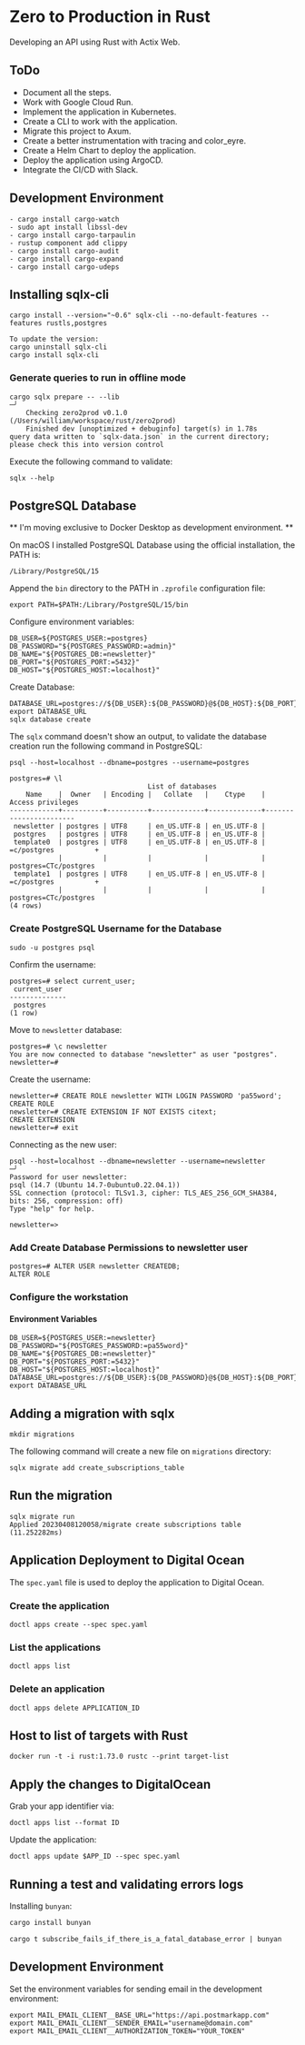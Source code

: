 # Zero to Production in Rust

Developing an API using Rust with Actix Web.

## ToDo

- Document all the steps.
- Work with Google Cloud Run.
- Implement the application in Kubernetes.
- Create a CLI to work with the application.
- Migrate this project to Axum.
- Create a better instrumentation with tracing and color_eyre.
- Create a Helm Chart to deploy the application.
- Deploy the application using ArgoCD.
- Integrate the CI/CD with Slack.

## Development Environment

```commandline
- cargo install cargo-watch
- sudo apt install libssl-dev
- cargo install cargo-tarpaulin
- rustup component add clippy
- cargo install cargo-audit
- cargo install cargo-expand
- cargo install cargo-udeps
```

## Installing sqlx-cli

```shell
cargo install --version="~0.6" sqlx-cli --no-default-features --features rustls,postgres

To update the version:
cargo uninstall sqlx-cli
cargo install sqlx-cli
```

### Generate queries to run in offline mode

```shell
cargo sqlx prepare -- --lib                                                                                                                                                                           ─╯
    Checking zero2prod v0.1.0 (/Users/william/workspace/rust/zero2prod)
    Finished dev [unoptimized + debuginfo] target(s) in 1.78s
query data written to `sqlx-data.json` in the current directory; please check this into version control
```

Execute the following command to validate:

```commandline
sqlx --help
```

## PostgreSQL Database

** I'm moving exclusive to Docker Desktop as development environment. **

On macOS I installed PostgreSQL Database using the official installation, the PATH is:

```commandline
/Library/PostgreSQL/15
```

Append the `bin` directory to the PATH in `.zprofile` configuration file:

```commandline
export PATH=$PATH:/Library/PostgreSQL/15/bin
```

Configure environment variables:

```commandline
DB_USER=${POSTGRES_USER:=postgres}
DB_PASSWORD="${POSTGRES_PASSWORD:=admin}"
DB_NAME="${POSTGRES_DB:=newsletter}"
DB_PORT="${POSTGRES_PORT:=5432}"
DB_HOST="${POSTGRES_HOST:=localhost}"
```

Create Database:

```commandline
DATABASE_URL=postgres://${DB_USER}:${DB_PASSWORD}@${DB_HOST}:${DB_PORT}/${DB_NAME}
export DATABASE_URL
sqlx database create
```

The `sqlx` command doesn't show an output, to validate the database creation run the following command in PostgreSQL:

```commandline
psql --host=localhost --dbname=postgres --username=postgres

postgres=# \l
                                  List of databases
    Name    |  Owner   | Encoding |   Collate   |    Ctype    |   Access privileges   
------------+----------+----------+-------------+-------------+-----------------------
 newsletter | postgres | UTF8     | en_US.UTF-8 | en_US.UTF-8 | 
 postgres   | postgres | UTF8     | en_US.UTF-8 | en_US.UTF-8 | 
 template0  | postgres | UTF8     | en_US.UTF-8 | en_US.UTF-8 | =c/postgres          +
            |          |          |             |             | postgres=CTc/postgres
 template1  | postgres | UTF8     | en_US.UTF-8 | en_US.UTF-8 | =c/postgres          +
            |          |          |             |             | postgres=CTc/postgres
(4 rows)            
```

### Create PostgreSQL Username for the Database

```commandline
sudo -u postgres psql
```

Confirm the username:

```commandline
postgres=# select current_user;
 current_user 
--------------
 postgres
(1 row)
```

Move to `newsletter` database:

```commandline
postgres=# \c newsletter
You are now connected to database "newsletter" as user "postgres".
newsletter=# 
```

Create the username:

```commandline
newsletter=# CREATE ROLE newsletter WITH LOGIN PASSWORD 'pa55word';
CREATE ROLE
newsletter=# CREATE EXTENSION IF NOT EXISTS citext;
CREATE EXTENSION
newsletter=# exit
```

Connecting as the new user:

```commandline
psql --host=localhost --dbname=newsletter --username=newsletter                       ─╯
Password for user newsletter: 
psql (14.7 (Ubuntu 14.7-0ubuntu0.22.04.1))
SSL connection (protocol: TLSv1.3, cipher: TLS_AES_256_GCM_SHA384, bits: 256, compression: off)
Type "help" for help.

newsletter=> 
```

### Add Create Database Permissions to newsletter user

```commandline
postgres=# ALTER USER newsletter CREATEDB;
ALTER ROLE
```

### Configure the workstation

#### Environment Variables

```commandline
DB_USER=${POSTGRES_USER:=newsletter}
DB_PASSWORD="${POSTGRES_PASSWORD:=pa55word}"
DB_NAME="${POSTGRES_DB:=newsletter}"
DB_PORT="${POSTGRES_PORT:=5432}"
DB_HOST="${POSTGRES_HOST:=localhost}"
DATABASE_URL=postgres://${DB_USER}:${DB_PASSWORD}@${DB_HOST}:${DB_PORT}/${DB_NAME}
export DATABASE_URL
```

## Adding a migration with sqlx

```commandline
mkdir migrations
```

The following command will create a new file on `migrations` directory:

```commandline
sqlx migrate add create_subscriptions_table 
```

## Run the migration

```commandline
sqlx migrate run
Applied 20230408120058/migrate create subscriptions table (11.252282ms)
```

## Application Deployment to Digital Ocean

The `spec.yaml` file is used to deploy the application to Digital Ocean.

### Create the application

```shell
doctl apps create --spec spec.yaml
```

### List the applications

```shell
doctl apps list
```

### Delete an application

```shell
doctl apps delete APPLICATION_ID
```

## Host to list of targets with Rust

```shell
docker run -t -i rust:1.73.0 rustc --print target-list
```

## Apply the changes to DigitalOcean

Grab your app identifier via: 

```shell
doctl apps list --format ID
```

Update the application:

```shell
doctl apps update $APP_ID --spec spec.yaml
```

## Running a test and validating errors logs

Installing `bunyan`:

```rust
cargo install bunyan
```

```shell
cargo t subscribe_fails_if_there_is_a_fatal_database_error | bunyan
```

## Development Environment

Set the environment variables for sending email in the development environment:

```shell
export MAIL_EMAIL_CLIENT__BASE_URL="https://api.postmarkapp.com"
export MAIL_EMAIL_CLIENT__SENDER_EMAIL="username@domain.com"
export MAIL_EMAIL_CLIENT__AUTHORIZATION_TOKEN="YOUR_TOKEN"
```
